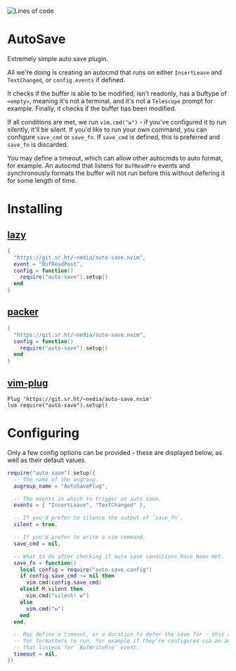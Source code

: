 ![Lines of code](https://img.shields.io/tokei/lines/git.sr.ht/~nedia/auto-save.nvim?style=flat-square)

# AutoSave

Extremely simple auto save plugin.

All we're doing is creating an autocmd that runs on either `InsertLeave` and
`TextChanged`, or `config.events` if defined.

It checks if the buffer is able to be modified, isn't readonly, has a buftype
of `<empty>`, meaning it's not a terminal, and it's not a `Telescope` prompt
for example. Finally, it checks if the buffer has been modified.

If all conditions are met, we run `vim.cmd("w")` - if you've configured it to
run silently, it'll be silent. If you'd like to run your own command, you can
configure `save_cmd` or `save_fn`. If `save_cmd` is defined, this is preferred
and `save_fn` is discarded.

You may define a timeout, which can allow other autocmds to auto format, for
example. An autocmd that listens for `BufReadPre` events and synchronously
formats the buffer will not run before this without defering it for some length
of time.

# Installing

## [lazy](https://github.com/folke/lazy.nvim)

```lua
{
  "https://git.sr.ht/~nedia/auto-save.nvim",
  event = "BufReadPost",
  config = function()
    require("auto-save").setup()
  end
}
```

## [packer](https://github.com/wbthomason/packer.nvim)

```lua
{
  "https://git.sr.ht/~nedia/auto-save.nvim",
  config = function()
    require("auto-save").setup()
  end
}
```

## [vim-plug](https://github.com/junegunn/vim-plug)

```vim
Plug 'https://git.sr.ht/~nedia/auto-save.nvim'
lua require("auto-save").setup()
```

# Configuring

Only a few config options can be provided - these are displayed below, as well
as their default values.

```lua
require("auto-save").setup({
  -- The name of the augroup.
  augroup_name = "AutoSavePlug",

  -- The events in which to trigger an auto save.
  events = { "InsertLeave", "TextChanged" },

  -- If you'd prefer to silence the output of `save_fn`.
  silent = true,

  -- If you'd prefer to write a vim command.
  save_cmd = nil,

  -- What to do after checking if auto save conditions have been met.
  save_fn = function()
    local config = require("auto-save.config")
    if config.save_cmd ~= nil then
      vim.cmd(config.save_cmd)
    elseif M.silent then
      vim.cmd("silent! w")
    else
      vim.cmd("w")
    end
  end,

  -- May define a timeout, or a duration to defer the save for - this allows
  -- for formatters to run, for example if they're configured via an autocmd
  -- that listens for `BufWritePre` event.
  timeout = nil,
})
```
